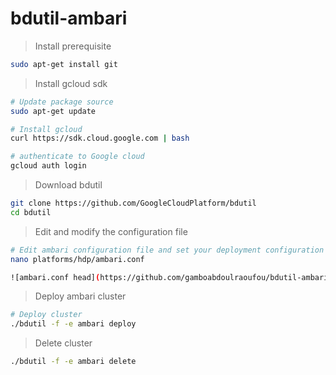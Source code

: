 # bdutil-ambari

> Install prerequisite

```sh
sudo apt-get install git
```

> Install gcloud sdk

```sh
# Update package source
sudo apt-get update

# Install gcloud
curl https://sdk.cloud.google.com | bash

# authenticate to Google cloud
gcloud auth login                   

```

> Download bdutil

```sh
git clone https://github.com/GoogleCloudPlatform/bdutil 
cd bdutil
```

> Edit and modify the configuration file

```sh
# Edit ambari configuration file and set your deployment configuration
nano platforms/hdp/ambari.conf

![ambari.conf head](https://github.com/gamboabdoulraoufou/bdutil-ambari/blob/master/sqoop_architecture.PNG)
```

> Deploy ambari cluster

```sh
# Deploy cluster
./bdutil -f -e ambari deploy

```

> Delete cluster

```sh
./bdutil -f -e ambari delete
```
